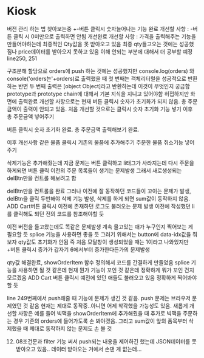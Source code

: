 # Kiosk
버전 관리 하는 법 찾아보는중
+-버튼 클릭시 숫자늘어나는 기능 완료
개선할 사항 : -버튼 클릭 시 0미만으로 출력하면 안됨
개선완료
개선할 사항 : 가격을 출력해주는 기능을 만들어야하는데 최종적인 Qty값을 못 받아오고 있음
최종 qty들고오는 것에는 성공했짐나 price데이터를 받아오지 못하고 있음 이해 안되는 부분에 대해서 더 공부할 예정
line250, 251

구조분해 할당으로 orders에 push 하는 것에는 성공했지만 console.log(orders) 와 console('orders는'+orders)로 출력했을 때 첫 번째는 객체리터럴을 성공적으로 반환하는 반면 두 번째 출력은 [object Object]라고 반환하는데 이것이 무엇인지 궁금함 prototype과 prototype chain에 대해서 기본 지식을 지니고 있어야함
허접하지만 화면에 출력완료 개선할 사항으로는 현재 버튼 클릭시 숫자가 초기화가 되지 않음. 총 주문 금액이 출력이 안되고 있음.
처음 개선할 것으로는 클릭시 숫자 초기화 기능 넣기 이후 총 주문금액 넣어주기

버튼 클릭시 숫자 초기화 완료.
총 주문금액 출력해보기 완료.

이후 개선사항 같은 물품 클릭시 기존의 물품에 추가해주기
    주문한 물품 취소기능 넣어주기

삭제기능은 추가해줬는데 지금 문제는 버튼 클릭하고 li태그가 사라지는데 다시 주문을 하게되면 버튼 클릭 이전의 주문 목록들이 생기는 문제발생 그래서 새로생성되는 delBtn만을 컨트롤 해보려고 함

 delBtn만을 컨트롤을 완료 그러나 이전에 잘 동작하던 코드들이 꼬이는 문제가 발생, delBtn을 클릭 두번해야 삭제 기능 발생, 삭제를 하게 되면 sum값이 동작하지 않음. ADD Cart버튼 클릭시 이전에 존재하던 로그도 불러오는 문제 발생 이전에 작성했던 li를 클릭해도 되던 전의 코드를 참조해야할 듯

 이전 버전을 들고왔는데도 똑같은 문제발생 계속 물고있는 애가 누구인지 찍어보는 게 필요할 듯
 splice 기능을 사용하면 좋을 듯 그러기 위해서는 button에 data-idx값을 줘보자 qty값도 초기화가 안됨 즉 처음 모달창이 생성되었을 때는 1이라고 나와있지만 +버튼 클릭시 증가가 갑자기 6에서부터 증가한다든가의 문제발생

 qty값 해결완료, showOrderItem 함수 정의해서 코드를 간결하게 만들었음 splice 기능을 사용하면 될 것 같은데 현재 뭔가 기능이 꼬인 것 같은데 정확하게 뭐가 꼬인 건지 모르겠음 ADD Cart 버튼 클릭시 예전에 있던 애들도 불러오고 있음 정확하게 찍어봐야 할 듯

line 249번째에서 push해줄 때 기능에 문제가 생긴 것 같음. push 문제는 브라우저 문제였던 것 같음 현재는 제대로 동작중..아니면 어제 착각했을 가능성도 있음. 새롭게 개선할 사항은 예를 들어 빅맥을 showOrderItem에 추가해줬을 때 추가로 빅맥을 주문하는 경우 기존의 orders에 들어가도록 손 봐야겠음. 그리고 sum값이 앞의 품목부터 삭제했을 때 제대로 동작하지 않는 문제도 손 볼 것

12. 08조건문과 filter 기능 써서 push되는 내용을 제어하긴 했는데 JSON데이터를 못받아오고 있음.. 데이터 받아오는 거에서 손댄 게 없는데...

